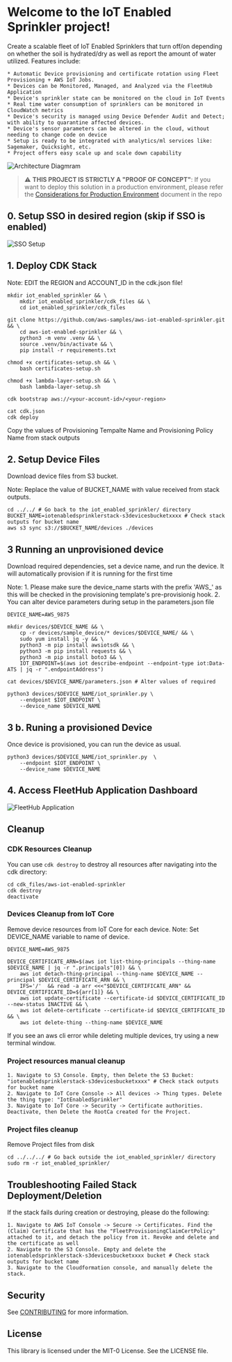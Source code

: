 # Welcome to the IoT Enabled Sprinkler project!

Create a scalable fleet of IoT Enabled Sprinklers that turn off/on depending on whether the soil is hydrated/dry as well as report the amount of water utilized. Features include:

    * Automatic Device provisioning and certificate rotation using Fleet Provisioning + AWS IoT Jobs. 
    * Devices can be Monitored, Managed, and Analyzed via the FleetHub Application 
    * Device's sprinkler state can be monitored on the cloud in IoT Events
    * Real time water consumption of sprinklers can be monitored in CloudWatch metrics
    * Device's security is managed using Device Defender Audit and Detect; with ability to quarantine affected devices.
    * Device's sensor parameters can be altered in the cloud, without needing to change code on device
    * Setup is ready to be integrated with analytics/ml services like: Sagemaker, Quicksight, etc.
    * Project offers easy scale up and scale down capability

![Architecture Diagmram](images/iot_enabled_sprinkler.png) 

> :warning: **THIS PROJECT IS STRICTLY A "PROOF OF CONCEPT"**: If you want to deploy this solution in a production environment, please refer the [Considerations for Production Environment](considerations_for_production.md) document in the repo

## 0. Setup SSO in desired region (skip if SSO is enabled)

![SSO Setup](images/sso_setup.gif) 

## 1. Deploy CDK Stack

Note: EDIT the REGION and ACCOUNT_ID in the cdk.json file!

```
mkdir iot_enabled_sprinkler && \
    mkdir iot_enabled_sprinkler/cdk_files && \
    cd iot_enabled_sprinkler/cdk_files 
        
git clone https://github.com/aws-samples/aws-iot-enabled-sprinkler.git && \
    cd aws-iot-enabled-sprinkler && \
    python3 -m venv .venv && \
    source .venv/bin/activate && \
    pip install -r requirements.txt

chmod +x certificates-setup.sh && \
    bash certificates-setup.sh

chmod +x lambda-layer-setup.sh && \
    bash lambda-layer-setup.sh

cdk bootstrap aws://<your-account-id>/<your-region>

cat cdk.json
cdk deploy
```
Copy the values of Provisioning Tempalte Name and Provisioning Policy Name from stack outputs   

## 2. Setup Device Files

Download device files from S3 bucket.

Note: Replace the value of BUCKET_NAME with value received from stack outputs.

```
cd ../../ # Go back to the iot_enabled_sprinkler/ directory
BUCKET_NAME=iotenabledsprinklerstack-s3devicesbucketxxxx # Check stack outputs for bucket name
aws s3 sync s3://$BUCKET_NAME/devices ./devices
```

## 3 Running an unprovisioned device
Download required dependencies, set a device name, and run the device. It will automatically provision if it is running for the first time

Note:
    1. Please make sure the device_name starts with the prefix 'AWS_' as this will be checked in the 
provisioning template's pre-provisionig hook.
    2. You can alter device parameters during setup in the parameters.json file

```
DEVICE_NAME=AWS_9875

mkdir devices/$DEVICE_NAME && \
    cp -r devices/sample_device/* devices/$DEVICE_NAME/ && \
    sudo yum install jq -y && \
    python3 -m pip install awsiotsdk && \
    python3 -m pip install requests && \
    python3 -m pip install boto3 && \
    IOT_ENDPOINT=$(aws iot describe-endpoint --endpoint-type iot:Data-ATS | jq -r ".endpointAddress")

cat devices/$DEVICE_NAME/parameters.json # Alter values of required

python3 devices/$DEVICE_NAME/iot_sprinkler.py \
    --endpoint $IOT_ENDPOINT \
    --device_name $DEVICE_NAME 
```

## 3 b. Runing a provisioned Device

Once device is provisioned, you can run the device as usual.

```
python3 devices/$DEVICE_NAME/iot_sprinkler.py  \
    --endpoint $IOT_ENDPOINT \
    --device_name $DEVICE_NAME
```

## 4. Access FleetHub Application Dashboard

![FleetHub Application](images/fleethub_setup.gif) 


## Cleanup

### CDK Resources Cleanup
You can use `cdk destroy` to destroy all resources after navigating into the cdk directory: 

```
cd cdk_files/aws-iot-enabled-sprinkler
cdk destroy
deactivate
```
### Devices Cleanup from IoT Core

Remove device resources from IoT Core for each device.
Note: Set DEVICE_NAME variable to name of device.

```
DEVICE_NAME=AWS_9875

DEVICE_CERTIFICATE_ARN=$(aws iot list-thing-principals --thing-name $DEVICE_NAME | jq -r ".principals"[0]) && \
    aws iot detach-thing-principal --thing-name $DEVICE_NAME --principal $DEVICE_CERTIFICATE_ARN && \
    IFS='/'  && read -a arr <<<"$DEVICE_CERTIFICATE_ARN" && DEVICE_CERTIFICATE_ID=${arr[1]} && \
    aws iot update-certificate --certificate-id $DEVICE_CERTIFICATE_ID --new-status INACTIVE && \
    aws iot delete-certificate --certificate-id $DEVICE_CERTIFICATE_ID && \
    aws iot delete-thing --thing-name $DEVICE_NAME
```
If you see an aws cli error while deleting multiple devices, try using a new terminal window.

### Project resources manual cleanup

    1. Navigate to S3 Console. Empty, then Delete the S3 Bucket: "iotenabledsprinklerstack-s3devicesbucketxxxx" # Check stack outputs for bucket name
    2. Navigate to IoT Core Console -> All devices -> Thing types. Delete the thing type: "IotEnabledSprinkler"
    3. Navigate to IoT Core -> Security -> Certificate authorities. Deactivate, then Delete the RootCa created for the Project.

### Project files cleanup

Remove Project files from disk

```
cd ../../../ # Go back outside the iot_enabled_sprinkler/ directory
sudo rm -r iot_enabled_sprinkler/
```

## Troubleshooting Failed Stack Deployment/Deletion

If the stack fails during creation or destroying, please do the following:

    1. Navigate to AWS IoT Console -> Secure -> Certificates. Find the (Claim) Certificate that has the "FleetProvisioningClaimCertPolicy" attached to it, and detach the policy from it. Revoke and delete and the certificate as well
    2. Navigate to the S3 Console. Empty and delete the iotenabledsprinklerstack-s3devicesbucketxxxx bucket # Check stack outputs for bucket name
    3. Navigate to the Cloudformation console, and manually delete the stack.
    
## Security

See [CONTRIBUTING](CONTRIBUTING.md#security-issue-notifications) for more information.

## License

This library is licensed under the MIT-0 License. See the LICENSE file.
